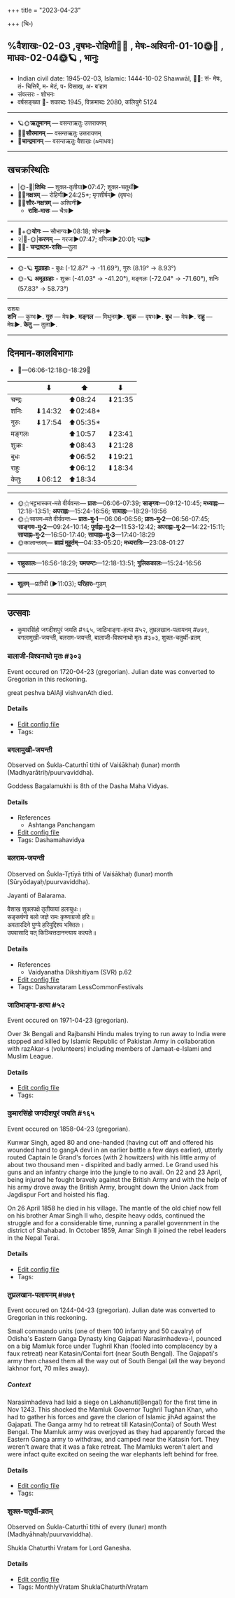+++
title = "2023-04-23"

+++
(चि॰)
## %वैशाखः-02-03  ,वृषभः-रोहिणी🌛🌌  ,  मेषः-अश्विनी-01-10🌞🌌  ,  माधवः-02-04🌞🪐  , भानुः
- Indian civil date: 1945-02-03, Islamic: 1444-10-02 Shawwāl, 🌌🌞: सं- मेषः, तं- चित्तिरै, म- मेटं, प- विसाख, अ- ब’हाग
- संवत्सरः - शोभनः
- वर्षसङ्ख्या 🌛- शकाब्दः 1945, विक्रमाब्दः 2080, कलियुगे 5124
___________________
- 🪐🌞**ऋतुमानम्** — वसन्तऋतुः उत्तरायणम्
- 🌌🌞**सौरमानम्** — वसन्तऋतुः उत्तरायणम्
- 🌛**चान्द्रमानम्** — वसन्तऋतुः वैशाखः (≈माधवः)
___________________


## खचक्रस्थितिः
- |🌞-🌛|**तिथिः** — शुक्ल-तृतीया►07:47; शुक्ल-चतुर्थी►  
- 🌌🌛**नक्षत्रम्** — रोहिणी►24:25*; मृगशीर्षम्► (वृषभः)  
- 🌌🌞**सौर-नक्षत्रम्** — अश्विनी►  
  - **राशि-मासः** — चैत्रः► 
___________________
- 🌛+🌞**योगः** — सौभाग्यः►08:18; शोभनः►  
- २|🌛-🌞|**करणम्** — गरजा►07:47; वणिजा►20:01; भद्रा►  
- 🌌🌛- **चन्द्राष्टम-राशिः**—तुला  
___________________
- 🌞-🪐 **मूढग्रहाः** - बुधः (-12.87° → -11.69°), गुरुः (8.19° → 8.93°)
- 🌞-🪐 **अमूढग्रहाः** - शुक्रः (-41.03° → -41.20°), मङ्गलः (-72.04° → -71.60°), शनिः (57.83° → 58.73°)
___________________
राशयः  
**शनि** — कुम्भः►. **गुरु** — मेषः►. **मङ्गल** — मिथुनम्►. **शुक्र** — वृषभः►. **बुध** — मेषः►. **राहु** — मेषः►. **केतु** — तुला►. 
___________________


## दिनमान-कालविभागाः
- 🌅—06:06-12:18🌞-18:29🌇  

|      |⬇     |⬆     |⬇     |
|------|-----|-----|------|
|चन्द्रः|     |⬆08:24 |⬇21:35 |
|शनिः   |⬇14:32 |⬆02:48*|     |
|गुरुः  |⬇17:54 |⬆05:35*|     |
|मङ्गलः |     |⬆10:57 |⬇23:41 |
|शुक्रः |     |⬆08:43 |⬇21:28 |
|बुधः   |     |⬆06:52 |⬇19:21 |
|राहुः  |     |⬆06:12 |⬇18:34 |
|केतुः  |⬇06:12 |⬆18:34 |     |
___________________
- 🌞⚝भट्टभास्कर-मते वीर्यवन्तः— **प्रातः**—06:06-07:39; **साङ्गवः**—09:12-10:45; **मध्याह्नः**—12:18-13:51; **अपराह्णः**—15:24-16:56; **सायाह्नः**—18:29-19:56  
- 🌞⚝सायण-मते वीर्यवन्तः— **प्रातः-मु॰1**—06:06-06:56; **प्रातः-मु॰2**—06:56-07:45; **साङ्गवः-मु॰2**—09:24-10:14; **पूर्वाह्णः-मु॰2**—11:53-12:42; **अपराह्णः-मु॰2**—14:22-15:11; **सायाह्नः-मु॰2**—16:50-17:40; **सायाह्नः-मु॰3**—17:40-18:29  
- 🌞कालान्तरम्— **ब्राह्मं मुहूर्तम्**—04:33-05:20; **मध्यरात्रिः**—23:08-01:27  
___________________
- **राहुकालः**—16:56-18:29; **यमघण्टः**—12:18-13:51; **गुलिककालः**—15:24-16:56  
___________________
- **शूलम्**—प्रतीची (►11:03); **परिहारः**–गुडम्  
___________________

## उत्सवाः
- कुमारसिंहो जगदीशपुरं जयति #१६५, जाठिभाङ्गा-हत्या #५२, तुघ्रलखान-पलायनम् #७७९, बगलामुखी-जयन्ती, बलराम-जयन्ती, बालाजी-विश्वनाथो मृतः #३०३, शुक्ल-चतुर्थी-व्रतम्
### बालाजी-विश्वनाथो मृतः #३०३

Event occured on 1720-04-23 (gregorian). Julian date was converted to Gregorian in this reckoning. 

great peshva bAlAjI vishvanAth died.

#### Details
- [Edit config file](https://github.com/jyotisham/adyatithi/blob/master/mahApuruSha/xatra-later/julian/day/04/12/bAlAjI-vishvanAtho_mRtaH.toml)
- Tags: 


### बगलामुखी-जयन्ती

Observed on Śukla-Caturthī tithi of Vaiśākhaḥ (lunar) month (Madhyarātriḥ/puurvaviddha). 

Goddess Bagalamukhi is 8th of the Dasha Maha Vidyas.

#### Details
- References
  - Ashtanga Panchangam
- [Edit config file](https://github.com/jyotisham/adyatithi/blob/master/devatA/dashamahAvidyA/lunar_month/tithi/02/04/bagalAmukhI~jayantI.toml)
- Tags: Dashamahavidya


### बलराम-जयन्ती

Observed on Śukla-Tr̥tīyā tithi of Vaiśākhaḥ (lunar) month (Sūryōdayaḥ/puurvaviddha). 

Jayanti of Balarama.

वैशाख शुक्लपक्षे तृतीयायां हलायुधः।  
सङ्कर्षणो बलो जज्ञे रामः कृष्णाग्रजो हरिः॥  
अवतारदिने पुण्ये हरिमुद्दिश्य भक्तितः।  
उपवासादि यत् किञ्चित्तदानन्त्याय कल्पते॥



#### Details
- References
  - Vaidyanatha Dikshitiyam (SVR) p.62
- [Edit config file](https://github.com/jyotisham/adyatithi/blob/master/devatA/vaiShNava/lunar_month/tithi/02/03/balarAma~jayantI.toml)
- Tags: Dashavataram LessCommonFestivals


### जाठिभाङ्गा-हत्या #५२

Event occured on 1971-04-23 (gregorian). 

Over 3k Bengali and Rajbanshi Hindu males trying to run away to India were stopped and killed by Islamic Republic of Pakistan Army in collaboration with razAkar-s (volunteers) including members of Jamaat-e-Islami and Muslim League.

#### Details
- [Edit config file](https://github.com/jyotisham/adyatithi/blob/master/mahApuruSha/xatra-later/gregorian/day/04/23/jAThibhAngA-hatyA.toml)
- Tags: 


### कुमारसिंहो जगदीशपुरं जयति #१६५

Event occured on 1858-04-23 (gregorian). 

Kunwar Singh, aged 80 and one-handed (having cut off and offered his wounded hand to gangA devI in an earlier battle a few days earlier), utterly routed Captain le Grand's forces (with 2 howitzers) with his little army of about two thousand men - dispirited and badly armed. Le Grand used his guns and an infantry charge into the jungle to no avail. On 22 and 23 April, being injured he fought bravely against the British Army and with the help of his army drove away the British Army, brought down the Union Jack from Jagdispur Fort and hoisted his flag.

On 26 April 1858 he died in his village. The mantle of the old chief now fell on his brother Amar Singh II who, despite heavy odds, continued the struggle and for a considerable time, running a parallel government in the district of Shahabad. In October 1859, Amar Singh II joined the rebel leaders in the Nepal Terai.

#### Details
- [Edit config file](https://github.com/jyotisham/adyatithi/blob/master/mahApuruSha/xatra-later/gregorian/day/04/23/kumAra-siMho_jagadIshapuraM_jayati.toml)
- Tags: 


### तुघ्रलखान-पलायनम् #७७९

Event occured on 1244-04-23 (gregorian). Julian date was converted to Gregorian in this reckoning. 

Small commando units (one of them 100 infantry and 50 cavalry) of Odisha's Eastern Ganga Dynasty king Gajapati Narasimhadeva-I, pounced on a big Mamluk force under Tughril Khan (fooled into complacency by a faux retreat) near Katasin/Contai fort (near South Bengal). The Gajapati's army then chased them all the way out of South Bengal (all the way beyond lakhnor fort, 70 miles away).

##### Context
Narasimhadeva had laid a siege on  Lakhanuti(Bengal) for the first time in Nov 1243. This shocked the Mamluk Governor Tughril Tughan Khan, who had to gather his forces and gave the  clarion of Islamic jihAd against the Gajapati. The Ganga army hd to retreat till Katasin(Contai) of South West Bengal. The Mamluk army was overjoyed as they had apparently forced the Eastern Ganga army to withdraw, and camped near the Katasin fort. They weren't aware that it was a fake retreat. The Mamluks weren't alert and were infact quite excited on seeing the war elephants left behind for free.

#### Details
- [Edit config file](https://github.com/jyotisham/adyatithi/blob/master/mahApuruSha/xatra-later/julian/day/04/16/tughrala-khAna-palAyanam.toml)
- Tags: 


### शुक्ल-चतुर्थी-व्रतम्

Observed on Śukla-Caturthī tithi of every (lunar) month (Madhyāhnaḥ/puurvaviddha). 

Shukla Chaturthi Vratam for Lord Ganesha.

#### Details
- [Edit config file](https://github.com/jyotisham/adyatithi/blob/master/devatA/gaNapati/lunar_month/tithi/00/04/zukla-caturthI-vratam.toml)
- Tags: MonthlyVratam ShuklaChaturthiVratam


